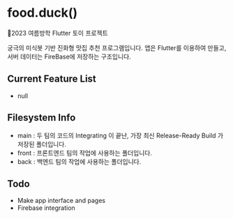 # food.duck()

🦆2023 여름방학 Flutter 토이 프로젝트  

궁극의 미식봇 기반 진화형 맛집 추천 프로그램입니다.
앱은 Flutter를 이용하여 만들고, 서버 데이터는 FireBase에 저장하는 구조입니다.

## Current Feature List
- null

## Filesystem Info
- main : 두 팀의 코드의 Integrating 이 끝난, 가장 최신 Release-Ready Build 가 저장된 폴더입니다.
- front : 프론트엔드 팀의 작업에 사용하는 폴더입니다.
- back : 백엔드 팀의 작업에 사용하는 폴더입니다. 


## Todo
- Make app interface and pages
- Firebase integration
